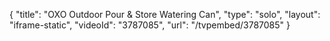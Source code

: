 {
    "title": "OXO Outdoor Pour & Store Watering Can",
    "type": "solo",
    "layout": "iframe-static",
    "videoId": "3787085",
    "url": "\/tvpembed\/3787085"
}